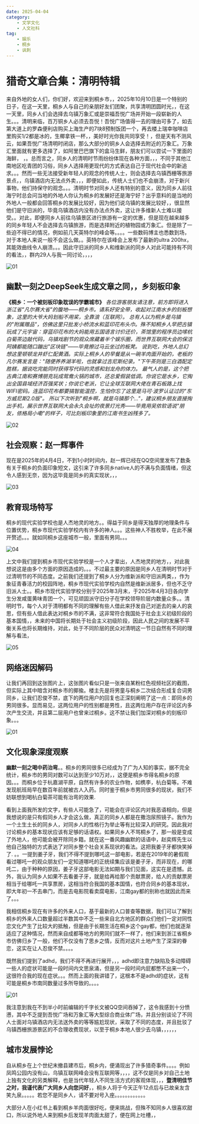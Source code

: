 ```yaml
---
date: 2025-04-04
category: 
    - 文学文化
    - 人文社科
tag:
    - 娱乐
    - 桐乡
    - 讽刺
---
```

# 猎奇文章合集：清明特辑

来自外地的女人们，你们好，欢迎来到桐乡市，，2025年10月10日是一个特别的日子，在这一天里，桐乡人与自己的亲朋好友们团聚，共享清明团圆时光，，在这一天里，同乡人们会选择去乌镇万象汇或是崇福吾悦广场并开始一段崭新的人生。。。清明来临，百万铜乡人必须去吾悦！吾悦广场值得一去的理由可多了，如去第大道上的罗森便利店购买上海生产的7块8预制饭团一个，再去楼上瑞幸咖啡店里购买1/2都是冰的，生椰拿铁一杯，，美好时光你我共同享受！，但是天有不测风云，如果吾悦广场清明时闭店，那么大部分的铜乡人会选择去附近的万象汇。万象汇里面就有更多选择了，如阿里巴巴旗下的盒马生鲜，朋友们可以尝试一下里面的海鲜， ，。总而言之，同乡人的清明时节雨纷纷体现在各种方面，，，不同于其他江南地区吃青团的习俗，同乡人选择用更现代的方式表达自己于现代社会中的新追求。。。然而一些无法接受新年轻人的观念的传统人士，则会选择去乌镇西栅等旅游景点，，乌镇酒店内无法点外卖，，，即便如此，传统人士们也不会崩溃，对于新兴事物，他们持保守的观念。。。清明时节对同乡人还有特别的意义，因为同乡人前往海宁时总会问当地的外地人你认为桐乡的发展好还是海宁好？出乎意料的是当地的外地人一般都会回答桐乡的发展比较好，因为他们说乌镇的发展比较好，，很显然他们是守旧派的，毕竟乌镇酒店内没有办法点外卖，这让许多维新人士难以接受。。对此，即便同乡人前往乌镇景区进行旅游有一定的优惠，但是现在越来越多的同乡年轻人不会选择去乌镇旅游，而是选择附近的植物园或万象汇。但是除了一些迫不得已的情况，例如前几天英特尔的峰会等。。。。一些数码博主也悉数到场，对于本地人来说一般不会这么做。。英特尔在该峰会上发布了最新的ultra 200hx，其能效曲线令人崩溃。。。因此守旧派的同乡人和维新派的同乡人对此可能持有不同的看法，，群内29人与我一同讨论，，，，

![01](/img/Qingming/01.jpg)

## 幽默一刻之DeepSeek生成文章之同，，乡刻板印象

**《桐乡：一个被刻板印象耽误的学霸城市》**
*各位游客朋友请注意，前方即将进入浙江省"凡尔赛大省"的腹地——桐乡市。请系好安全带，收起对江南水乡的刻板想象，这里的大爷大妈划船不用桨，全靠浪（互联网）。*
*总有人以为桐乡是乌镇的"附属赠品"，仿佛这里只批发小桥流水和蓝印花布头巾。殊不知桐乡人早把古镇玩成了元宇宙：穿蓝印花布的大妈能用五国语言讨价还价，茶馆里的程序员边嗦杭白菊茶边敲代码，乌镇戏剧节的观众席藏着半个娱乐圈，而世界互联网大会的保洁阿姨都能随口蹦出"区块链"——毕竟擦过马云坐过的板凳。*
*说到吃，外地人总幻想这里顿顿龙井虾仁配黄酒。实际上桐乡人的早餐是从一碗羊肉面开始的，老板的凡尔赛发言是："随便养养湖羊啦，也就拿过吉尼斯纪录。"下午茶则是三白酒配定胜糕，据说吃完能同时获得写代码的灵感和划龙舟的体力。*
*最气人的是，这个把古典江南和赛博朋克玩成鸳鸯火锅的城市，还总爱假装低调。你说它是水乡，它掏出全国县域经济百强奖状；你说它老派，它让全球互联网大佬在青石板路上找WIFI密码。连蓝印花布都要搞智能温控，生怕你忘了这里是马可·波罗认证过的"东方威尼斯2.0版"。*
*所以下次听到"桐乡啊，就是乌镇那个..."，建议桐乡朋友直接掏出手机，展示世界互联网大会永久会址的夜景灯光秀——毕竟用吴侬软语说"朋友，侬格局小嘞"的样子，可比刻板印象里的江南书生凶残多了。*

![02](/img/Qingming/02.jpg)

## 社会观察：赵一辉事件

现在是2025年的4月4日，不到1小时时间内，赵一辉已经在QQ空间里发布了数条有关于桐乡的负面印象短文，这引来了许多同乡native人的不满与负面情绪，但这令人感到无奈，因为这毕竟是同乡的真实现状，，，

![03](/img/Qingming/03.jpg)

## 教育现场特写

桐乡的现代实验学校也是人杰地灵的地方。。得益于同乡是得天独厚的地理条件与位置优势，桐乡市现代实验学校内有许多的神人。。。这些神人不胜枚举，在此不展开赘述。。。就如同桐乡这座城市一般，里面有男同。。。

![04](/img/Qingming/04.jpg)

上文中我们提到桐乡市现代实验学校是一个人才辈出，人杰地灵的地方，，对此我想说这是由多个方面的原因造成的。。。不过最主要的原因是同乡人在清明时节对于过清明节的不同态度。之前我们还提到了桐乡人分为维新派和守旧派两类，，作为象征青春活力的校园阵地，桐乡市现代实验学校内自然是维新派居多，但也不乏守旧派人士。。桐乡市现代实验学校分别于2025年3月末，于2025年4月3日各向学生分发咸蛋黄味青团一个，可见顽固派守旧分子在学校领导阶层内数量众多。。清明时节，每个人对于清明都有不同的理解有些人借此来抒发自己对逝去的亲人的哀思，但有些人借此表达对桐乡市的不满，这非常符合我国处于社会主义初级阶段的基本国情，，未来的中国将长期处于社会主义初级阶段，因此人民之间的发展不平衡关系也将长期维持，对此，处于不同阶层的民众对清明这一节日自然有不同的理解与看法，

![05](/img/Qingming/05.jpg)

## 网络迷因解码

让我们再回到这张图片上，这张图片看似只是一张来自某粉红色视频社区的截图，但实际上其中暗含对桐乡市的揶揄。楼主先是将男童与桐乡二次结合形成复合词男同乡，让我们忍俊不禁，底下的两位用户的回复也正深刻阐明了这一点：即同乡的男同很多。显而易见，这两位用户的性别都是男性，且这两位用户存在评论区内多次产生交流，并且第二层用户也曾来过桐乡。这不禁让我们加深对桐乡的刻板印象。。。

![01](/img/Qingming/01.jpg)

## 文化现象深度观察

**幽默一刻之喝中药治弯**。。桐乡的男同很多已经成为了广为人知的事实，据不完全统计，桐乡市的男同对数可以达到至少10万对，，这便是桐乡市得名桐乡的原因。。。而桐乡位于杭嘉湖平原，自然有许多的农业作物，如槜李，杭白菊等。不难发现航班局早在数百年前就被古人入药。同时️鉴于桐乡市男同很多的现状，我们不妨联想到喝杭白菊茶可能有治弯的效果.

看到上面我所发的文字，有些人可能急了，可能会在评论区内对我恶语相向，但是我想说的是只有假同乡人才会这么做，真正的同乡人都是在撒泡尿照镜子。我作为一个土生土长的同乡人，对同乡人的性格行为举止等有比较深入的研究。因此我对讨论桐乡的基本现状应该有足够的话语权。如果同乡人不骂桐乡了，那一般是变成了外地人，他可能会被开除同乡籍。就在这一番风趣幽默的话语中，赵奕辉先生以他自己独特的方式表达了对同乡整个社会关系现状的看法。这把我姜子牙都快笑掉了. 。。一提到姜子牙，我们不得不提到哪吒这一部电影，若是在2019年的暑假观看过哪吒一的观众朋友们一定知道哪吒的正统续集应该是姜子牙，而非现在，的哪吒二，由于种种的原因，姜子牙这部电影无法如期与我们见面，这实在是遗憾。此外，我认为同乡人如果不去看姜子牙，就是给再给那个贡献票房，给人的贡献票房相当于给哪吒一共享票房，这相当符合我国的基本国情，也符合同乡的基本现状，即大年初一不去串门，而是去电影院看卖腐电影，江南gay都的别称也就因此而来了。。。

我相信桐乡现在有许多的外来人口，基于最新的人口普查等数据，我们可以了解到桐乡的外来人口数量超过半数其中不乏一些来自北方地区的群众们他们一定对同性恋文化产生了比较大的抵触，但是由于长期生活在桐乡这个gay都，他们也就逐渐适应了这种情况，然而来自成都等地方的男同们就不一样了，他们来到浙江省桐乡市仿佛归乡了一般，他们不仅没有了思乡之情，反而对这片土地产生了深深的眷恋，这实在让人忍俊不禁。。。。

既然我们提到了adhd，我们不得不再进行展开，，，adhd即注意力缺陷及多动障碍一些人的症状可能是一段时间内文思泉涌，但是另一段时间内屁都憋不出来一个，这很符合我的现在症状。。。然而上面的我讲错了，这根本不是adhd的症状，这有可能是桐乡市南同数量过多所导致的。。。。

![01](/img/Qingming/01.jpg)

我注意到我在不到半小时前编辑的千字长文被QQ空间吞掉了，这令我感到十分愤懑，其中不乏提到吾悦广场和万象汇等大型综合商业体广场，并且分别谈论了不同人士面对乌镇酒店内无法送外卖的等等尴尬现状，采取了不同的态度，并且批驳了乌镇西栅旅游景区的不合理收费现状，以至于桐乡本地人很少去乌镇，，，，，，

## 城市发展悖论

自从桐乡在上个世纪末撤县建市后，桐乡内，便涌现出了许多猎奇事件。。。。例如凤鸣公园内没有山，乌镇互联网峰会没有互联网等，，，，这不仅是同乡对自己土地上独有文化的另类解释，也是当代年轻人不同生活方式的客观体现，，，**暨清明佳节之时，我谨代表广大同乡人向您问好**，，桐乡人将于今天正午12点后与已故亲友含笑九泉。。。。。若您不是同乡人，请不要对号入座。。。。。。。。。。。。

大部分人在小红书上看到桐乡羊肉面很好吃，便来挑战，但殊不知同乡人很喜欢甜口，所以说外地人来到桐乡后发现羊肉面太甜了，便在网上吐槽，，
